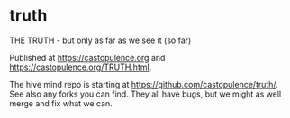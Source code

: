# truth
THE TRUTH - but only as far as we see it (so far)

Published at https://castopulence.org and https://castopulence.org/TRUTH.html.

The hive mind repo is starting at https://github.com/castopulence/truth/. See also any forks you can find. They all have bugs, but we might as well merge and fix what we can.
